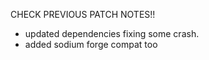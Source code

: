 CHECK PREVIOUS PATCH NOTES!!

- updated dependencies fixing some crash. 
- added sodium forge compat too